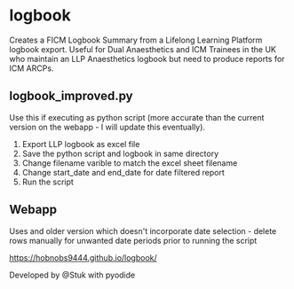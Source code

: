 # logbook

Creates a FICM Logbook Summary from a Lifelong Learning Platform logbook export. Useful for Dual Anaesthetics and ICM Trainees in the UK who maintain an LLP Anaesthetics logbook but need to produce reports for ICM ARCPs.


## logbook_improved.py
Use this if executing as python script (more accurate than the current version on the webapp - I will update this eventually). 

1. Export LLP logbook as excel file
2. Save the python script and logbook in same directory
3. Change filename varible to match the excel sheet filename
4. Change start_date and end_date for date filtered report
5. Run the script


## Webapp

Uses and older version which doesn't incorporate date selection - delete rows manually for unwanted date periods prior to running the script

https://hobnobs9444.github.io/logbook/

Developed by @Stuk with pyodide
